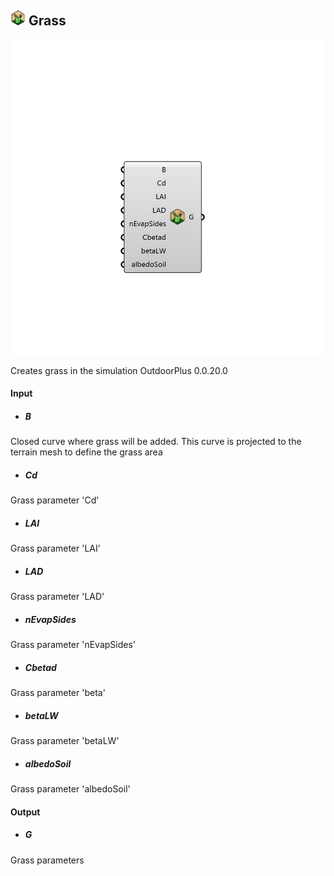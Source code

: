 ## ![](../../images/icons/Grass.png) Grass

![](../../images/components/Grass.png)

Creates grass in the simulation 
 OutdoorPlus 0.0.20.0

#### Input
* ##### B 
Closed curve where grass will be added. This curve is projected to the terrain mesh to define the grass area
* ##### Cd 
Grass parameter 'Cd'
* ##### LAI 
Grass parameter 'LAI'
* ##### LAD 
Grass parameter 'LAD'
* ##### nEvapSides 
Grass parameter 'nEvapSides'
* ##### Cbetad 
Grass parameter 'beta'
* ##### betaLW 
Grass parameter 'betaLW'
* ##### albedoSoil 
Grass parameter 'albedoSoil'

#### Output
* ##### G
Grass parameters